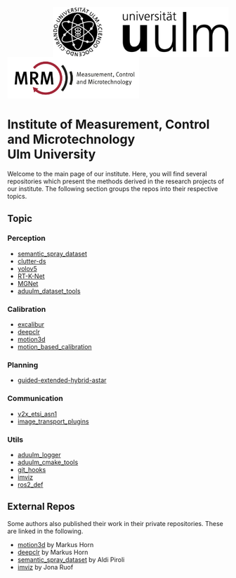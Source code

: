 <img align="right" src="https://github.com/uulm-mrm/.github/blob/main/imgs/Logo_uulm_Vorlage_100mm_schwarz.png" width="400">
<img src="https://github.com/uulm-mrm/.github/blob/main/imgs/Logo_MRM_Text-breit-en.png" width="300">

# Institute of Measurement, Control and Microtechnology <br>Ulm University
Welcome to the main page of our institute. Here, you will find several repositories which present the methods derived in the research projects of our institute.
The following section groups the repos into their respective topics.

## Topic
### Perception
- [semantic_spray_dataset](https://github.com/aldipiroli/semantic_spray_dataset)
- [clutter-ds](https://github.com/uulm-mrm/clutter-ds)
- [yolov5](https://github.com/uulm-mrm/yolov5)
- [RT-K-Net](https://github.com/uulm-mrm/RT-K-Net)
- [MGNet](https://github.com/uulm-mrm/MGNet)
- [aduulm_dataset_tools](https://github.com/uulm-mrm/aduulm_dataset_tools)

### Calibration
- [excalibur](https://github.com/uulm-mrm/excalibur)
- [deepclr](https://github.com/mhorn11/deepclr)
- [motion3d](https://github.com/mhorn11/motion3d)
- [motion_based_calibration](https://github.com/uulm-mrm/motion_based_calibration)


### Planning
- [guided-extended-hybrid-astar](https://github.com/uulm-mrm/guided-extended-hybrid-astar)

### Communication
- [v2x_etsi_asn1](https://github.com/uulm-mrm/v2x_etsi_asn1)
- [image_transport_plugins](https://github.com/uulm-mrm/image_transport_plugins)


### Utils
- [aduulm_logger](https://github.com/uulm-mrm/aduulm_logger)
- [aduulm_cmake_tools](https://github.com/uulm-mrm/aduulm_cmake_tools)
- [git_hooks](https://github.com/uulm-mrm/git_hooks)
- [imviz](https://github.com/joruof/imviz)
- [ros2_def](https://github.com/uulm-mrm/ros2_def)


## External Repos
Some authors also published their work in their private repositories. These are linked in the following.  
* [motion3d](https://github.com/mhorn11/motion3d) by Markus Horn
* [deepclr](https://github.com/mhorn11/deepclr) by Markus Horn
* [semantic_spray_dataset](https://github.com/aldipiroli/semantic_spray_dataset) by Aldi Piroli
* [imviz](https://github.com/joruof/imviz) by Jona Ruof
